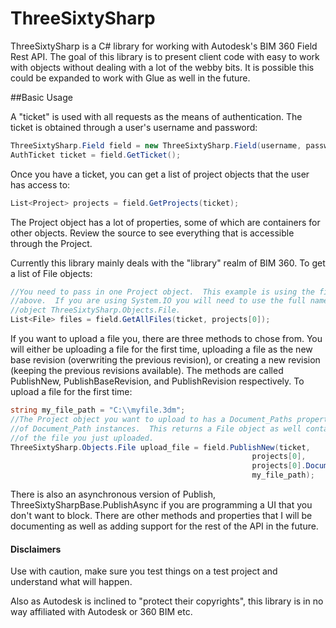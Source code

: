 ThreeSixtySharp
===============

ThreeSixtySharp is a C# library for working with Autodesk's BIM 360 Field Rest API.  The goal of this library is to present client code with easy to work with objects without dealing with a lot of the webby bits.  It is possible this could be expanded to work with Glue as well in the future.


##Basic Usage

A "ticket" is used with all requests as the means of authentication.  The ticket is obtained through a user's username and password:

```C#
ThreeSixtySharp.Field field = new ThreeSixtySharp.Field(username, password);
AuthTicket ticket = field.GetTicket();
```

Once you have a ticket, you can get a list of project objects that the user has access to:

```C#
List<Project> projects = field.GetProjects(ticket);
```

The Project object has a lot of properties, some of which are containers for other objects.  Review the source to see everything that is accessible through the Project.  

Currently this library mainly deals with the "library" realm of BIM 360.  To get a list of File objects:

```C#
//You need to pass in one Project object.  This example is using the first one from the example
//above.  If you are using System.IO you will need to use the full name of the File 
//object ThreeSixtySharp.Objects.File.
List<File> files = field.GetAllFiles(ticket, projects[0]);
```

If you want to upload a file you, there are three methods to chose from.  You will either be uploading a file for the first time, uploading a file as the new base revision (overwriting the previous revision), or creating a new revision (keeping the previous revisions available).  The methods are called PublishNew, PublishBaseRevision, and PublishRevision respectively.  To upload a file for the first time:

```C#
string my_file_path = "C:\\myfile.3dm";
//The Project object you want to upload to has a Document_Paths property that is a list 
//of Document_Path instances.  This returns a File object as well containing the metadata 
//of the file you just uploaded.
ThreeSixtySharp.Objects.File upload_file = field.PublishNew(ticket, 
                                                      projects[0], 
                                                      projects[0].Document_Paths[0],
                                                      my_file_path);
```



There is also an asynchronous version of Publish, ThreeSixtySharpBase.PublishAsync if you are programming a UI that you don't want to block. There are other methods and properties that I will be documenting as well as adding support for the rest of the API in the future.

#### Disclaimers

Use with caution, make sure you test things on a test project and understand what will happen.

Also as Autodesk is inclined to "protect  their copyrights", this library is in no way affiliated with Autodesk or 360 BIM etc.

